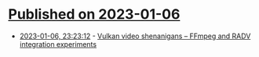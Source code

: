 # [Published on 2023-01-06](index.md)

* [2023-01-06, 23:23:12](https://news.ycombinator.com/item?id=34282827) - [Vulkan video shenanigans – FFmpeg and RADV integration experiments](https://themaister.net/blog/2023/01/05/vulkan-video-shenanigans-ffmpeg-radv-integration-experiments/)
